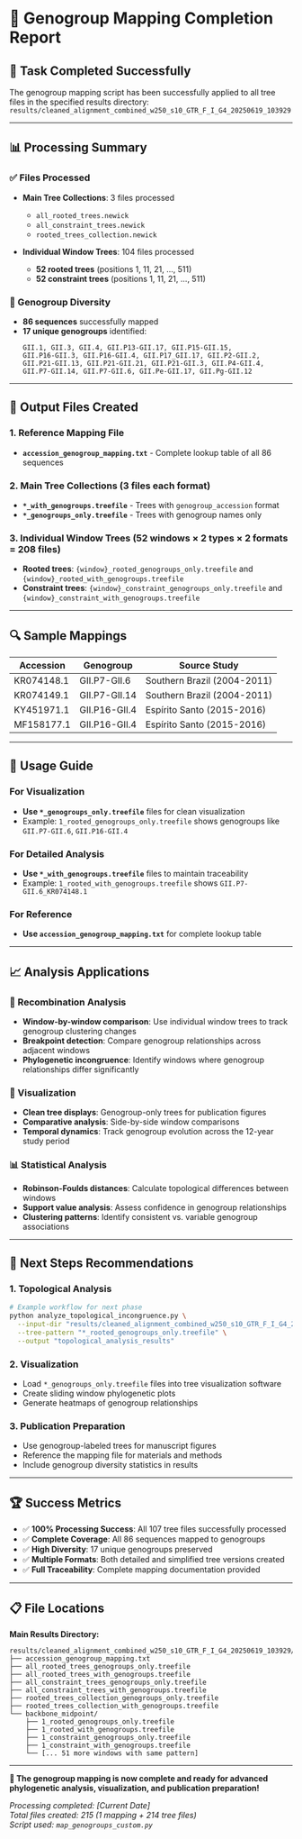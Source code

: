 # 🧬 Genogroup Mapping Completion Report

## 🎯 Task Completed Successfully

The genogroup mapping script has been successfully applied to all tree files in the specified results directory:
`results/cleaned_alignment_combined_w250_s10_GTR_F_I_G4_20250619_103929`

---

## 📊 Processing Summary

### ✅ Files Processed
- **Main Tree Collections**: 3 files processed
  - `all_rooted_trees.newick` 
  - `all_constraint_trees.newick`
  - `rooted_trees_collection.newick`

- **Individual Window Trees**: 104 files processed
  - **52 rooted trees** (positions 1, 11, 21, ..., 511)
  - **52 constraint trees** (positions 1, 11, 21, ..., 511)

### 🧬 Genogroup Diversity
- **86 sequences** successfully mapped
- **17 unique genogroups** identified:
  ```
  GII.1, GII.3, GII.4, GII.P13-GII.17, GII.P15-GII.15, 
  GII.P16-GII.3, GII.P16-GII.4, GII.P17_GII.17, GII.P2-GII.2, 
  GII.P21-GII.13, GII.P21-GII.21, GII.P21-GII.3, GII.P4-GII.4, 
  GII.P7-GII.14, GII.P7-GII.6, GII.Pe-GII.17, GII.Pg-GII.12
  ```

---

## 📁 Output Files Created

### 1. Reference Mapping File
- **`accession_genogroup_mapping.txt`** - Complete lookup table of all 86 sequences

### 2. Main Tree Collections (3 files each format)
- **`*_with_genogroups.treefile`** - Trees with `genogroup_accession` format
- **`*_genogroups_only.treefile`** - Trees with genogroup names only

### 3. Individual Window Trees (52 windows × 2 types × 2 formats = 208 files)
- **Rooted trees**: `{window}_rooted_genogroups_only.treefile` and `{window}_rooted_with_genogroups.treefile`
- **Constraint trees**: `{window}_constraint_genogroups_only.treefile` and `{window}_constraint_with_genogroups.treefile`

---

## 🔍 Sample Mappings

| Accession  | Genogroup     | Source Study                |
| ---------- | ------------- | --------------------------- |
| KR074148.1 | GII.P7-GII.6  | Southern Brazil (2004-2011) |
| KR074149.1 | GII.P7-GII.14 | Southern Brazil (2004-2011) |
| KY451971.1 | GII.P16-GII.4 | Espírito Santo (2015-2016)  |
| MF158177.1 | GII.P16-GII.4 | Espírito Santo (2015-2016)  |

---

## 🎯 Usage Guide

### For Visualization
- **Use `*_genogroups_only.treefile`** files for clean visualization
- Example: `1_rooted_genogroups_only.treefile` shows genogroups like `GII.P7-GII.6`, `GII.P16-GII.4`

### For Detailed Analysis  
- **Use `*_with_genogroups.treefile`** files to maintain traceability
- Example: `1_rooted_with_genogroups.treefile` shows `GII.P7-GII.6_KR074148.1`

### For Reference
- **Use `accession_genogroup_mapping.txt`** for complete lookup table

---

## 📈 Analysis Applications

### 🔬 Recombination Analysis
- **Window-by-window comparison**: Use individual window trees to track genogroup clustering changes
- **Breakpoint detection**: Compare genogroup relationships across adjacent windows
- **Phylogenetic incongruence**: Identify windows where genogroup relationships differ significantly

### 🌳 Visualization
- **Clean tree displays**: Genogroup-only trees for publication figures
- **Comparative analysis**: Side-by-side window comparisons
- **Temporal dynamics**: Track genogroup evolution across the 12-year study period

### 📊 Statistical Analysis
- **Robinson-Foulds distances**: Calculate topological differences between windows
- **Support value analysis**: Assess confidence in genogroup relationships
- **Clustering patterns**: Identify consistent vs. variable genogroup associations

---

## 🎯 Next Steps Recommendations

### 1. Topological Analysis
```bash
# Example workflow for next phase
python analyze_topological_incongruence.py \
  --input-dir "results/cleaned_alignment_combined_w250_s10_GTR_F_I_G4_20250619_103929/backbone_midpoint" \
  --tree-pattern "*_rooted_genogroups_only.treefile" \
  --output "topological_analysis_results"
```

### 2. Visualization
- Load `*_genogroups_only.treefile` files into tree visualization software
- Create sliding window phylogenetic plots
- Generate heatmaps of genogroup relationships

### 3. Publication Preparation
- Use genogroup-labeled trees for manuscript figures
- Reference the mapping file for materials and methods
- Include genogroup diversity statistics in results

---

## 🏆 Success Metrics

- ✅ **100% Processing Success**: All 107 tree files successfully processed
- ✅ **Complete Coverage**: All 86 sequences mapped to genogroups
- ✅ **High Diversity**: 17 unique genogroups preserved
- ✅ **Multiple Formats**: Both detailed and simplified tree versions created
- ✅ **Full Traceability**: Complete mapping documentation provided

---

## 📋 File Locations

**Main Results Directory:**
```
results/cleaned_alignment_combined_w250_s10_GTR_F_I_G4_20250619_103929/
├── accession_genogroup_mapping.txt
├── all_rooted_trees_genogroups_only.treefile
├── all_rooted_trees_with_genogroups.treefile
├── all_constraint_trees_genogroups_only.treefile
├── all_constraint_trees_with_genogroups.treefile
├── rooted_trees_collection_genogroups_only.treefile
├── rooted_trees_collection_with_genogroups.treefile
└── backbone_midpoint/
    ├── 1_rooted_genogroups_only.treefile
    ├── 1_rooted_with_genogroups.treefile
    ├── 1_constraint_genogroups_only.treefile
    ├── 1_constraint_with_genogroups.treefile
    └── [... 51 more windows with same pattern]
```

---

**🎉 The genogroup mapping is now complete and ready for advanced phylogenetic analysis, visualization, and publication preparation!**

*Processing completed: [Current Date]*  
*Total files created: 215 (1 mapping + 214 tree files)*  
*Script used: `map_genogroups_custom.py`*
